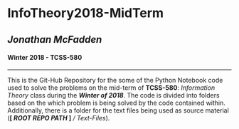 # InfoTheory2018-MidTerm

## *Jonathan McFadden*

#### Winter 2018 - TCSS-580


-------

This is the Git-Hub Repository for the some of the Python Notebook code used to solve the problems on the mid-term of **TCSS-580**: *Information Theory* class during the ***Winter of 2018***.  The code is divided into folders based on the which problem is being solved by the code contained within.  Additionally, there is a folder for the text files being used as source material (**[ *ROOT REPO PATH* ]** */ Text-Files*).

